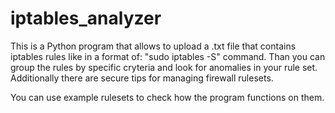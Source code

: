 # iptables_analyzer
This is a Python program that allows to upload a .txt file that contains iptables rules like in a format of: "sudo iptables -S" command. Than you can group the rules by specific cryteria and look for anomalies in your rule set.
Additionally there are secure tips for managing firewall rulesets.

You can use example rulesets to check how the program functions on them.
